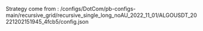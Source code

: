 Strategy come from : /configs/DotCom/pb-configs-main/recursive_grid/recursive_single_long_noAU_2022_11_01/ALGOUSDT_20221202151945_4fcb5/config.json